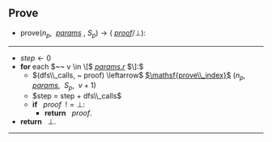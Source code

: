 ## Prove
- $\mathsf{prove} (n_p,~$ [$params$](variables#parameters) $, ~S_p) \rightarrow ($ [$proof$](variables#proof)$/ \bot)$:
---
- $step \leftarrow 0$
- **for** each $~~ v \in \[$ [$params.r$](variables#params-r) $\]:$
  - $(dfs\\_calls, ~ proof) \leftarrow$ [$\mathsf{prove\\_index}$](internal_functions#prove-index) $(n_p,~$ [$params$](variables#parameters), $~S_p$, $~v+1)$
  - $step = step + dfs\\_calls$
  - **if** $~~ proof ~~!= \bot:$
    - **return** $~~ proof.$
- **return** $~~ \bot.$
---
